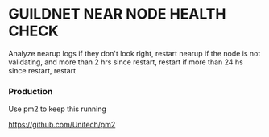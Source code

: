 # GUILDNET NEAR NODE HEALTH CHECK

Analyze nearup logs
if they don't look right, restart nearup
if the node is not validating, and more than 2 hrs since restart, restart
if more than 24 hs since restart, restart

### Production

Use pm2 to keep this running 

https://github.com/Unitech/pm2
